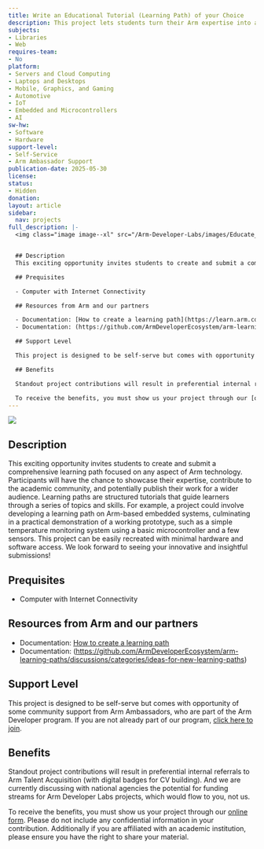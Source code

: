 ```yaml
---
title: Write an Educational Tutorial (Learning Path) of your Choice
description: This project lets students turn their Arm expertise into a publish-ready Learning Path—creating a structured, hands-on tutorial that guides others through a complete, hardware-friendly build and showcases the author’s teaching skills.
subjects:
- Libraries
- Web
requires-team:
- No
platform:
- Servers and Cloud Computing
- Laptops and Desktops
- Mobile, Graphics, and Gaming
- Automotive
- IoT
- Embedded and Microcontrollers
- AI
sw-hw:
- Software
- Hardware
support-level:
- Self-Service
- Arm Ambassador Support
publication-date: 2025-05-30
license:
status:
- Hidden
donation:
layout: article
sidebar:
  nav: projects
full_description: |-
  <img class="image image--xl" src="/Arm-Developer-Labs/images/Educate_on_Arm_banner.png"/>


  ## Description
  This exciting opportunity invites students to create and submit a comprehensive learning path focused on any aspect of Arm technology. Participants will have the chance to showcase their expertise, contribute to the academic community, and potentially publish their work for a wider audience. Learning paths are structured tutorials that guide learners through a series of topics and skills. For example, a project could involve developing a learning path on Arm-based embedded systems, culminating in a practical demonstration of a working prototype, such as a simple temperature monitoring system using a basic microcontroller and a few sensors. This project can be easily recreated with minimal hardware and software access. We look forward to seeing your innovative and insightful submissions!

  ## Prequisites

  - Computer with Internet Connectivity

  ## Resources from Arm and our partners

  - Documentation: [How to create a learning path](https://learn.arm.com/learning-paths/cross-platform/_example-learning-path/)
  - Documentation: (https://github.com/ArmDeveloperEcosystem/arm-learning-paths/discussions/categories/ideas-for-new-learning-paths)

  ## Support Level

  This project is designed to be self-serve but comes with opportunity of some community support from Arm Ambassadors, who are part of the Arm Developer program. If you are not already part of our program, [click here to join](https://www.arm.com/resources/developer-program?#register).

  ## Benefits 

  Standout project contributions will result in preferential internal referrals to Arm Talent Acquisition (with digital badges for CV building).  And we are currently discussing with national agencies the potential for funding streams for Arm Developer Labs projects, which would flow to you, not us.

  To receive the benefits, you must show us your project through our [online form](https://forms.office.com/e/VZnJQLeRhD). Please do not include any confidential information in your contribution. Additionally if you are affiliated with an academic institution, please ensure you have the right to share your material.
---
```

<img class="image image--xl" src="/Arm-Developer-Labs/images/Educate_on_Arm_banner.png"/>


## Description
This exciting opportunity invites students to create and submit a comprehensive learning path focused on any aspect of Arm technology. Participants will have the chance to showcase their expertise, contribute to the academic community, and potentially publish their work for a wider audience. Learning paths are structured tutorials that guide learners through a series of topics and skills. For example, a project could involve developing a learning path on Arm-based embedded systems, culminating in a practical demonstration of a working prototype, such as a simple temperature monitoring system using a basic microcontroller and a few sensors. This project can be easily recreated with minimal hardware and software access. We look forward to seeing your innovative and insightful submissions!

## Prequisites

- Computer with Internet Connectivity

## Resources from Arm and our partners

- Documentation: [How to create a learning path](https://learn.arm.com/learning-paths/cross-platform/_example-learning-path/)
- Documentation: (https://github.com/ArmDeveloperEcosystem/arm-learning-paths/discussions/categories/ideas-for-new-learning-paths)

## Support Level

This project is designed to be self-serve but comes with opportunity of some community support from Arm Ambassadors, who are part of the Arm Developer program. If you are not already part of our program, [click here to join](https://www.arm.com/resources/developer-program?#register).

## Benefits 

Standout project contributions will result in preferential internal referrals to Arm Talent Acquisition (with digital badges for CV building).  And we are currently discussing with national agencies the potential for funding streams for Arm Developer Labs projects, which would flow to you, not us.

To receive the benefits, you must show us your project through our [online form](https://forms.office.com/e/VZnJQLeRhD). Please do not include any confidential information in your contribution. Additionally if you are affiliated with an academic institution, please ensure you have the right to share your material.
